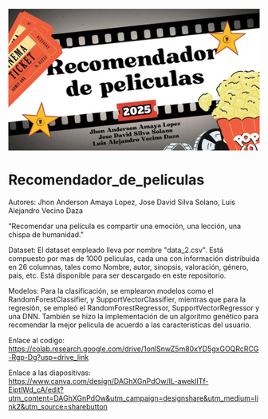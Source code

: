 ![image_alt](https://github.com/Titoamaya2912/Recomendador_de_peliculas/blob/b149c291ecb8692147232ec83864ae5af60b1877/Banner%20Recomendador%20de%20Peliculas.jpg)

# Recomendador_de_peliculas

Autores: Jhon Anderson Amaya Lopez, Jose David Silva Solano, Luis Alejandro Vecino Daza

"Recomendar una película es compartir una emoción, una lección, una chispa de humanidad."

Dataset: El dataset empleado lleva por nombre "data_2.csv". Está compuesto por mas de 1000 peliculas, cada una con información distribuida en 26 columnas, tales como Nombre, autor, sinopsis, valoración, género, pais, etc. Está disponible para ser descargado en este repositorio.

Modelos: Para la clasificación, se emplearon modelos como el RandomForestClassifier, y SupportVectorClassifier, mientras que para la regresión, se empleó el RandomForestRegressor, SupportVectorRegressor y una DNN. También se hizo la implementación de un algoritmo genético para recomendar la mejor pelicula de acuerdo a las caracteristicas del usuario.

Enlace al codigo: https://colab.research.google.com/drive/1onlSnwZ5m80xYD5gxGOQRcRCG-Rgp-Dg?usp=drive_link
 
Enlace a las diapositivas: https://www.canva.com/design/DAGhXGnPdOw/IL-aweklITf-EiptlWd_cA/edit?utm_content=DAGhXGnPdOw&utm_campaign=designshare&utm_medium=link2&utm_source=sharebutton
